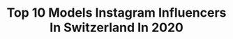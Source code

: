 ---
title: Top 10 Models Instagram Influencers In Switzerland In 2020
description: >-
  Find top models Instagram influencers in Switzerland in 2020. Most popular hashtags: #beauty #happy #happiness #outfit.
platform: Instagram
profiles:
  - username: "anetmlcak0va"
    fullname: >-
      🌹♛ Anet MLČÁKOVÁ ♛ 𝓐. 𝓜 🌹
    location: "Switzerland"
    followers: 311693
    engagement: 648
    commentsToLikes: 0.034788
    id: ck0w2scj9pxyh0i19hhmf1qu3
    verified: false
    hashtags: "#soutezim, #ysl, #italy, #krabi"
  - username: "leiafardel"
    fullname: >-
      Leia Ursula Fardel
    location: "Switzerland"
    followers: 2156
    engagement: 3135
    commentsToLikes: 0.107568
    id: ck5bvtmnekdn00i11k5gujisq
    verified: false
    hashtags: "#partynight, #eyeliner, #valentineday, #weddinghair"
  - username: "angelsaurora"
    fullname: >-
      𝐀𝐮𝐫𝐨𝐫𝐚
    location: "Switzerland"
    followers: 40197
    engagement: 508
    commentsToLikes: 0.359491
    id: ckap24mwwxcl10i78d4d1wte6
    verified: false
    hashtags: "#car, #f1, #body, #saittropez"
  - username: "jangudde"
    fullname: >-
      🌿 J A N  G U D D E 🌿
    location: "Switzerland"
    followers: 48810
    engagement: 401
    commentsToLikes: 0.208746
    id: ck5pwssmpof1p0i11o9igo68a
    verified: false
    hashtags: "#easter, #chill, #sportmotivation, #pregnant"
  - username: "daniela_graf_"
    fullname: >-
      FASHION | BEAUTY | PORTRAIT
    location: "Switzerland"
    followers: 16769
    engagement: 494
    commentsToLikes: 0.159019
    id: ck13c1wyky7zh0i190aek2hfv
    verified: false
    hashtags: "#quotes, #bunny, #boudoirgodess, #homeshoot"
  - username: "trillprime"
    fullname: >-
      FASHION BLOGGER
    location: "Switzerland"
    followers: 14623
    engagement: 1519
    commentsToLikes: 0.053114
    id: ck6tmv4al8laf0j71jxpa9d41
    verified: false
    hashtags: "#todaysoutfit, #newbalance530, #astroworldtour, #cactusjack"
  - username: "dilara.kx"
    fullname: >-
      D I L A R A
    location: "Switzerland"
    followers: 24450
    engagement: 1026
    commentsToLikes: 0.017656
    id: ck9hcq5wqmjso0j78jq1terbo
    verified: false
    hashtags: "#fashion, #luxury, #prettylittlething, #newyearseve"
  - username: "bella_zofia"
    fullname: >-
      Bella♡Fashion |Beauty |Travel
    location: "Switzerland"
    followers: 9662
    engagement: 1103
    commentsToLikes: 0.075172
    id: ck15qksrl3c4a0i19iz9ozoai
    verified: false
    hashtags: "#fridayselfie, #ermannoscervino, #parisianvibes, #beautifulgeneva"
  - username: "jenaya_model_official"
    fullname: >-
      ⚜️Jenaya 🇨🇭international model
    location: "Switzerland"
    followers: 82523
    engagement: 509
    commentsToLikes: 0.103066
    id: ckapbt0eu18ic0i7810vawjhb
    verified: false
    hashtags: "#favoritemodel, #angelic, #soul, #justme"
  - username: "lenny.iza"
    fullname: >-
      LENNY IZAGUIRE ‎⎊
    location: "Switzerland"
    followers: 84710
    engagement: 2390
    commentsToLikes: 0.010611
    id: ck5pwxr6rp4kg0i11wo0iua2r
    verified: false
    hashtags: "#metro, #calvinklein, #swib, #square"
---